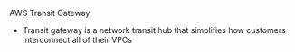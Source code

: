 AWS Transit Gateway

- Transit gateway is a network transit hub that simplifies how customers interconnect all of their VPCs